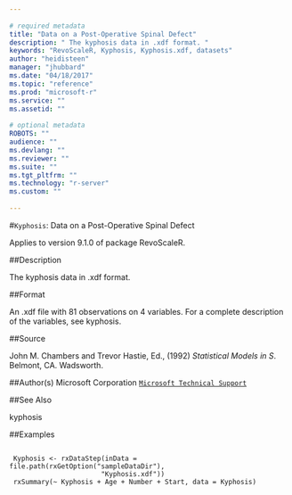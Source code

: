 ```yaml
--- 
 
# required metadata 
title: "Data on a Post-Operative Spinal Defect" 
description: " The kyphosis data in .xdf format. " 
keywords: "RevoScaleR, Kyphosis, Kyphosis.xdf, datasets" 
author: "heidisteen" 
manager: "jhubbard" 
ms.date: "04/18/2017" 
ms.topic: "reference" 
ms.prod: "microsoft-r" 
ms.service: "" 
ms.assetid: "" 
 
# optional metadata 
ROBOTS: "" 
audience: "" 
ms.devlang: "" 
ms.reviewer: "" 
ms.suite: "" 
ms.tgt_pltfrm: "" 
ms.technology: "r-server" 
ms.custom: "" 
 
--- 
```

 
 
 
 #`Kyphosis`: Data on a Post-Operative Spinal Defect

 Applies to version 9.1.0 of package RevoScaleR.
 
 ##Description
 
The kyphosis data in .xdf format.
 
 
 ##Format
 
An .xdf file with 81 observations on 4 variables. For a complete
description of the variables, see kyphosis.
 
 
 ##Source
  
John M. Chambers and Trevor Hastie, Ed., (1992)
*Statistical Models in S*. Belmont, CA. Wadsworth.
 
 
 ##Author(s)
 Microsoft Corporation [`Microsoft Technical Support`](https://go.microsoft.com/fwlink/?LinkID=698556&clcid=0x409)
 
 
 ##See Also
 
kyphosis
   
 ##Examples

 ```
   
  Kyphosis <- rxDataStep(inData = file.path(rxGetOption("sampleDataDir"),
                        "Kyphosis.xdf"))
  rxSummary(~ Kyphosis + Age + Number + Start, data = Kyphosis)
 
```
 
 

